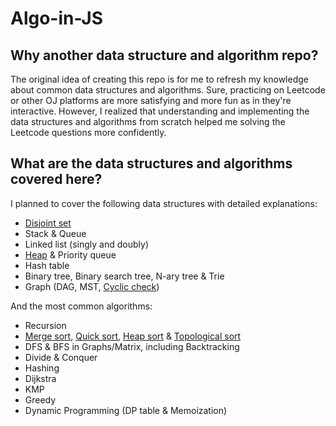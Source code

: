 # Algo-in-JS

## Why another data structure and algorithm repo?

The original idea of creating this repo is for me to refresh my knowledge about common data structures and algorithms. Sure, practicing on Leetcode or other OJ platforms are more satisfying and more fun as in they're interactive. However, I realized that understanding and implementing the data structures and algorithms from scratch helped me solving the Leetcode questions more confidently.

## What are the data structures and algorithms covered here?

I planned to cover the following data structures with detailed explanations:

- [Disjoint set](https://github.com/ccwukong/Algo-in-JS/blob/main/searching/graph/disjointSet.js)
- Stack & Queue
- Linked list (singly and doubly)
- [Heap](https://github.com/ccwukong/Algo-in-JS/blob/main/sorting/heapSort.js) & Priority queue
- Hash table
- Binary tree, Binary search tree, N-ary tree & Trie
- Graph (DAG, MST, [Cyclic check](https://github.com/ccwukong/Algo-in-JS/blob/main/searching/graph/hasCycle.js))

And the most common algorithms:

- Recursion
- [Merge sort](https://github.com/ccwukong/Algo-in-JS/blob/main/sorting/heapSort.js), [Quick sort](https://github.com/ccwukong/Algo-in-JS/blob/main/sorting/quickSort.js), [Heap sort](https://github.com/ccwukong/Algo-in-JS/blob/main/sorting/heapSort.js) & [Topological sort](https://github.com/ccwukong/Algo-in-JS/blob/main/sorting/topologicalSort.js)
- DFS & BFS in Graphs/Matrix, including Backtracking
- Divide & Conquer
- Hashing
- Dijkstra
- KMP
- Greedy
- Dynamic Programming (DP table & Memoization)

